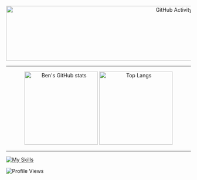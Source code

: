 <p align="center">
  <img src="https://cms.qz.com/wp-content/uploads/2015/09/gettyimages-712-24_h8_optimized.gif?w=500&h=100&crop=1&strip=all&quality=75](https://external-content.duckduckgo.com/iu/?u=https%3A%2F%2Fi.pinimg.com%2Foriginals%2F23%2F8b%2F44%2F238b4426d95d91b143dd89e5187637a9.gif&f=1&nofb=1&ipt=7b595a97a8e9f96a2440587e3ab30087980118b26e0b6c54ffa6d1821b2dde21&ipo=images)" alt="GitHub Activity" width = 900  height="150">
</p>

---

<p align="center">
  <img src="https://github-readme-stats.vercel.app/api?username=benalaluf&rank_icon=percentile&theme=dark" alt="Ben's GitHub stats" height="200"> 
  <img src="https://github-readme-stats.vercel.app/api/top-langs/?username=benalaluf&layout=compact&theme=dark" alt="Top Langs" height="200">
</p>

---
[![My Skills](https://skillicons.dev/icons?i=cpp,c,python,vim,raspberrypi,apple,notion&theme=dark)](https://skillicons.dev)
<p align="left">
  <img src="https://komarev.com/ghpvc/?username=benalaluf" alt="Profile Views">
</p>

